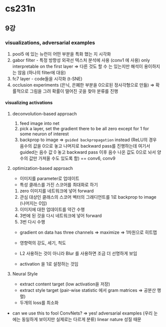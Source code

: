 # cs231n
## 9강
### visualizations, adversarial examples

1. pool5 에 있는 뉴런이 어떤 부분을 특화 했는 지 시각화
2. gabor filter - 특정 방향성 외곽선 텍스처 분석에 사용 (conv1 에 사용) only interpretable on the first layer => 다른 것도 할 수 는 있는지만 해석이 용이하지는 않음 (하나의 filter에 대응)
3. fc7 layer - code들을 시각화 (t-SNE) 
4. occlusion experiments (은닉, 은폐한 부분을 0으로된 정사각형으로 만듦) => 확률적으로 그림을 그려 확률이 떨어진 곳을 찾아 분류를 진행

#### visualizing activations
1. deconvolution-based approach
    1. feed image into net
    2. pick a layer, set the gradient there to be all zero except for 1 for some neuron of interest
    3. backprop to image => `guided backpropagation` instead (ReLU의 경우 음수의 값을 0으로 놓고 나머지로 backward pass를 진행하는데 여기서 guided는 음수 값 0 놓고 backward pass 이후 음수 나온 값도 0으로 놔서 양수의 값만 가져올 수도 있도록 함) == conv6, conv9


2. optimization-based approach
    - 이미지를 parameter로 업데이트
    - 특성 클래스를 가진 스코어를 최대화로 하기
    1. zero 이미지를 네트워크에 넣어 forward
    2. 관심 대상인 클래스의 스코어 벡터의 그래디언트를 1로 backprop to image (나머지는 0임)
    3. 이미지에 대한 업데이트를 약간 수행
    4. 3번에 된 것을 다시 네트워크에 넣어 forward
    5. 3번 다시 수행

    - gradient on data has three channels => maximize => 1차원으로 히트맵
    - 영향력의 강도, 세기, 척도
    
    - L2 사용하는 것이 아니라 Blur 를 사용하면 조금 더 선명하게 보임
    - activation 을 1로 설정하는 것임

3. Neural Style
    - extract content target (low activation을 저장)
    - extract style target (pair-wise statistic 에서 gram matrices => 공분산 행렬)
    - 두개의 loss를 최소화
- can we use this to fool ConvNets? => yes! adversarial examples (우리 눈에는 동일하게 보이지만 실제로는 다르게 분류) linear nature 성질 때문